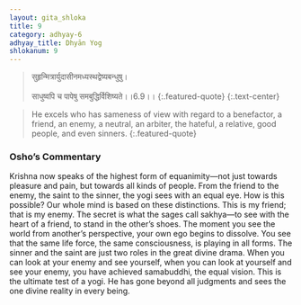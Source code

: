 ```yaml
---
layout: gita_shloka
title: 9
category: adhyay-6
adhyay_title: Dhyān Yog
shlokanum: 9
---
```


> सुहृन्मित्रार्युदासीनमध्यस्थद्वेष्यबन्धुषु।<br><br>साधुष्वपि च पापेषु समबुद्धिर्विशिष्यते।।6.9।।
{:.featured-quote} 
{:.text-center}

> He excels who has sameness of view with regard to a benefactor, a friend, an enemy, a neutral, an arbiter, the hateful, a relative, good people, and even sinners.
{:.featured-quote}

### Osho’s Commentary
Krishna now speaks of the highest form of equanimity—not just towards pleasure and pain, but towards all kinds of people. From the friend to the enemy, the saint to the sinner, the yogi sees with an equal eye.
How is this possible? Our whole mind is based on these distinctions. This is my friend; that is my enemy.
The secret is what the sages call sakhya—to see with the heart of a friend, to stand in the other’s shoes. The moment you see the world from another’s perspective, your own ego begins to dissolve. You see that the same life force, the same consciousness, is playing in all forms. The sinner and the saint are just two roles in the great divine drama.
When you can look at your enemy and see yourself, when you can look at yourself and see your enemy, you have achieved samabuddhi, the equal vision. This is the ultimate test of a yogi. He has gone beyond all judgments and sees the one divine reality in every being.
